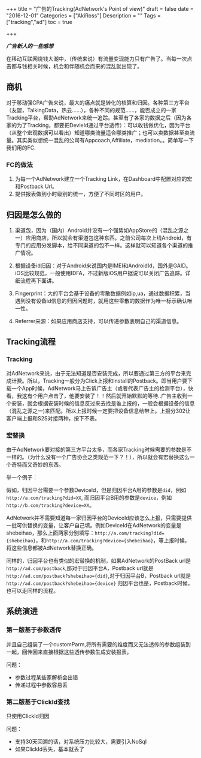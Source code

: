 +++
title = "广告的Tracking(AdNetwork's Point of view)"
draft = false
date = "2016-12-01"
Categories = ["AkiRoss"] 
Description = "" 
Tags = ["tracking","ad"] 
toc = true

+++

_**广告新人的一些感想**_

在移动互联网烧钱大潮中，（传统来说）有流量变现能力只有广告了。当每一次点击都与钱相关时候，机会和伴随机会而来的混乱就出现了。

## 商机
对于移动强CPA广告来说，最大的痛点就是转化的核算和归因。各种第三方平台（友盟，TalkingData，热云……），各种不同的规范……，能否成立的一家Tracking平台，帮助AdNetwork来统一追踪。甚至有了各家的数据之后（因为各家的为了Tracking，都要把DevieId通过平台透传）：可以收钱做优化，因为平台（从整个宏观数据可以看出）知道哪类流量适合哪类推广；也可以卖数据甚至卖流量。其实类似想统一混乱的公司有Appcoach,Affiliate，mediation。。简单写一下我们用的FC.
### FC的做法
1. 为每一个AdNetwork建立一个Tracking Link，在Dashboard中配置对应的宏和Postback Url。
2. 提供报表做到小时级别的统一，方便了不同时区的用户。

## 归因是怎么做的

1. 渠道包，因为（国内）Android并没有一个强势如AppStore的（混乱之源之一）应用商店，所以就会有渠道包这种东西。之前公司每次上线Android，有专门的应用分发脚本，给不同渠道的包不一样。这样就可以知道各个渠道的推广情况。

2. 根据设备id归因：对于Android来说国内是IMEI和AndroidId，国外是GAID。iOS比较规范，一般使用IDFA，不过新版iOS用户据说可以关闭广告追踪。详细流程再下面讲。

3. Fingerprint：大的平台会基于设备的零散数据例如ip,ua，通过数据积累，当遇到没有设备id信息的归因问题时，就用这些零散的数据作为唯一标示确认唯一性。

4. Referrer来源：如果应用商店支持，可以传递参数表明自己的渠道信息。

## Tracking流程

### Tracking
对AdNetwork来说，由于无法知道是否安装完成，所以要通过第三方的平台来完成计费。所以，Tracking一般分为Click上报和Install的Postback。即当用户要下载一个App时候，AdNetwork马上告诉广告主（或者代表广告主的检测平台），快看，我这有个用户点击了，他要安装了！！然后就开始默默的等待..广告主收到一个安装，就会根据安装时候的信息反过来去找是谁上报的，一般会根据设备的信息（混乱之源之一)来匹配。所以上报时候一定要把设备信息给带上。上报分302让客户端上报和S2S对接两种，按下不表。

### 宏替换
由于AdNetwork要对接的第三方平台太多，而各家Tracking时候需要的参数是不一样的。（为什么没有一个广告协会之类规范一下？！），所以就会有宏替换这么一个奇特而又奇妙的东西。

举一个例子：

假如，归因平台需要一个参数DeviceId，但是归因平台A用的参数是`did`，例如`http://a.com/tracking?did=XX`, 而归因平台B用的参数是`device`，例如`http://b.com/tracking?device=XX`。

AdNetwork并不需要知道每一家归因平台的DeviceId应该怎么上报，只需要提供一批可供替换的变量，让客户自己填。例如DeviceId在AdNetwork的变量是shebeihao，那么上面两家分别填写：`http://a.com/tracking?did={shebeihao}`，和`http://a.com/tracking?device={shebeihao}`，等上报时候，将这些信息都被AdNetwork替换正确。

同样的，归因平台也有类似的宏替换的机制，如果AdNetwork的PostBack url是`http://ad.com/postback`,那对于归因平台A，Postback url就是`http://ad.com/postback?shebeihao={did}`,对于归因平台B，Postback url就是`http://ad.com/postback?shebeihao={device}`
归因平台也是，Postback时候，也可以走同样的流程。

## 系统演进

### 第一版基于参数透传

并且自己组装了一个customParm,将所有需要的维度而又无法透传的参数组装到一起，回传回来直接根据这些透传参数生成安装报表。

问题：
- 参数过程某些家解析会出错
- 传递过程中参数容易丢

### 第二版基于ClickId查找

只使用ClickId归因

问题：
- 支持30天回溯的话，对系统压力比较大，需要引入NoSql
- 如果ClickId丢失，基本就丢了

